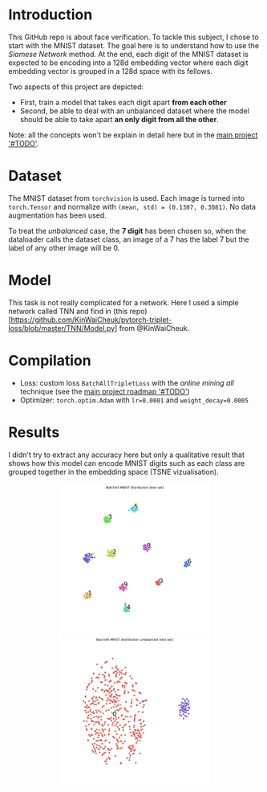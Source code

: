 # Introduction
This GitHub repo is about face verification. To tackle this subject, I chose to start with the MNIST dataset. The goal here is to understand how to use the *Siamese Network* method. At the end, each digit of the MNIST dataset is expected to be encoding into a 128d embedding vector where each digit embedding vector is grouped in a 128d space with its fellows.

Two aspects of this project are depicted:
* First, train a model that takes each digit apart **from each other**
* Second, be able to deal with an unbalanced dataset where the model should be able to take apart **an only digit from all the other**.

Note: all the concepts won't be explain in detail here but in the [main project '#TODO']().

# Dataset
The MNIST dataset from `torchvision` is used. Each image is turned into `torch.Tensor` and normalize with `(mean, std) = (0.1307, 0.3081)`. No data augmentation has been used.

To treat the *unbalanced* case, the **7 digit** has been chosen so, when the dataloader calls the dataset class, an image of a 7 has the label 7 but the label of any other image will be 0.

# Model
This task is not really complicated for a network. Here I used a simple network called TNN and find in (this repo)[https://github.com/KinWaiCheuk/pytorch-triplet-loss/blob/master/TNN/Model.py] from @KinWaiCheuk.

# Compilation
* Loss: custom loss `BatchAllTripletLoss` with the *online mining all* technique (see the [main project roadmap '#TODO']())
* Optimizer: `torch.optim.Adam` with `lr=0.0001` and `weight_decay=0.0005`

# Results
I didn't try to extract any accuracy here but only a qualitative result that shows how this model can encode MNIST digits such as each class are grouped together in the embedding space (TSNE vizualisation).

<p align="center">
  <img src="results/BatchAll MNIST distribution (test set).png?raw=true" alt="balanced_set" width="300"/>
  <img src="results/BatchAll MNIST distribution unbalanced (test set).png?raw=true" alt="unbalanced_set" width="300"/>
</p>
